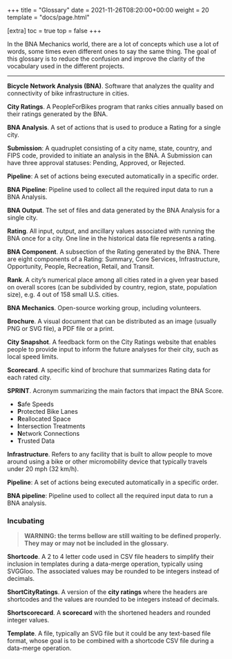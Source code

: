 +++
title = "Glossary"
date = 2021-11-26T08:20:00+00:00
weight = 20
template = "docs/page.html"

[extra]
toc = true
top = false
+++

In the BNA Mechanics world, there are a lot of concepts which use a lot of
words, some times even different ones to say the same thing. The goal of this
glossary is to reduce the confusion and improve the clarity of the vocabulary
used in the different projects.

---

**Bicycle Network Analysis (BNA)**. Software that analyzes the quality and
connectivity of bike infrastructure in cities.

**City Ratings**. A PeopleForBikes program that ranks cities annually based on
their ratings generated by the BNA.

**BNA Analysis**. A set of actions that is used to produce a Rating for a single
city.

**Submission**: A quadruplet consisting of a city name, state, country, and FIPS
code, provided to initiate an analysis in the BNA. A Submission can have three
approval statuses: Pending, Approved, or Rejected.

**Pipeline**: A set of actions being executed automatically in a specific order.

**BNA Pipeline**: Pipeline used to collect all the required input data to run a
BNA Analysis.

**BNA Output**. The set of files and data generated by the BNA Analysis for a
single city.

**Rating**. All input, output, and ancillary values associated with running the
BNA once for a city. One line in the historical data file represents a rating.

**BNA Component**. A subsection of the Rating generated by the BNA. There are
eight components of a Rating: Summary, Core Services, Infrastructure,
Opportunity, People, Recreation, Retail, and Transit.

**Rank**. A city’s numerical place among all cities rated in a given year based
on overall scores (can be subdivided by country, region, state, population
size), e.g. 4 out of 158 small U.S. cities.

**BNA Mechanics**. Open-source working group, including volunteers.

**Brochure**. A visual document that can be distributed as an image (usually PNG
or SVG file), a PDF file or a print.

**City Snapshot**. A feedback form on the City Ratings website that enables
people to provide input to inform the future analyses for their city, such as
local speed limits.

**Scorecard**. A specific kind of brochure that summarizes Rating data for each
rated city.

**SPRINT**. Acronym summarizing the main factors that impact the BNA Score.

- **S**afe Speeds
- **P**rotected Bike Lanes
- **R**eallocated Space
- **I**ntersection Treatments
- **N**etwork Connections
- **T**rusted Data

**Infrastructure**. Refers to any facility that is built to allow people to move
around using a bike or other micromobility device that typically travels under
20 mph (32 km/h).

**Pipeline**: A set of actions being executed automatically in a specific order.

**BNA pipeline**: Pipeline used to collect all the required input data to run a
BNA analysis.

### Incubating

> **WARNING: the terms bellow are still waiting to be defined properly. They may
> or may not be included in the glossary.**

**Shortcode**. A 2 to 4 letter code used in CSV file headers to simplify their
inclusion in templates during a data-merge operation, typically using SVGGloo.
The associated values may be rounded to be integers instead of decimals.

**ShortCityRatings**. A version of the **city ratings** where the headers are
shortcodes and the values are rounded to be integers instead of decimals.

**Shortscorecard**. A **scorecard** with the shortened headers and rounded
integer values.

**Template**. A file, typically an SVG file but it could be any text-based file
format, whose goal is to be combined with a shortcode CSV file during a
data-merge operation.
